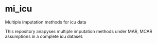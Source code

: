 # mi_icu
Multiple imputation methods for icu data

This repository anapyses multiple imputation methods under MAR, MCAR assumptions in a complete icu dataset. 